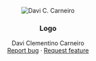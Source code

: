 <p align="center">
    <img src="https://prnt.sc/lOdO0cNfe0Uf" alt="Davi C. Carneiro">
  </a>

  <h3 align="center">Logo</h3>

  <p align="center">
    Davi Clementino Carneiro
    <br>
    <a href="https://reponame/issues/new?template=bug.md">Report bug</a>
    ·
    <a href="https://reponame/issues/new?template=feature.md&labels=feature">Request feature</a>
  </p>
</p>
